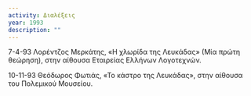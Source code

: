 ```yaml
---
activity: Διαλέξεις
year: 1993
description: ""
---
```

7-4-93 Λορέντζος Μερκάτης, «Η χλωρίδα της Λευκάδας» \(Μία πρώτη θεώρηση\), στην αίθουσα Εταιρείας Ελλήνων Λογοτεχνών.

10-11-93 Θεόδωρος Φωτιάς, «Το κάστρο της Λευκάδας», στην αίθουσα του Πολεμικού Μουσείου.

